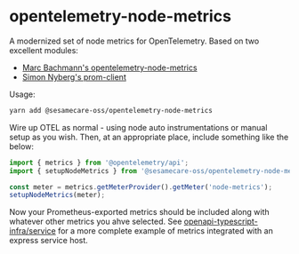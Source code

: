 # opentelemetry-node-metrics

A modernized set of node metrics for OpenTelemetry. Based on two excellent modules:

* [Marc Bachmann's opentelemetry-node-metrics](https://github.com/marcbachmann/opentelemetry-node-metrics)
* [Simon Nyberg's prom-client](https://github.com/siimon/prom-client)

Usage:
```sh
yarn add @sesamecare-oss/opentelemetry-node-metrics
```

Wire up OTEL as normal - using node auto instrumentations or manual setup as you wish. Then, at an appropriate place, include something like the below:

```ts
import { metrics } from '@opentelemetry/api';
import { setupNodeMetrics } from '@sesamecare-oss/opentelemetry-node-metrics';

const meter = metrics.getMeterProvider().getMeter('node-metrics');
setupNodeMetrics(meter);
```

Now your Prometheus-exported metrics should be included along with whatever other metrics you ahve selected. See [openapi-typescript-infra/service](https://github.com/openapi-typescript-infra/service) for a more complete example of metrics integrated with an express service host.
